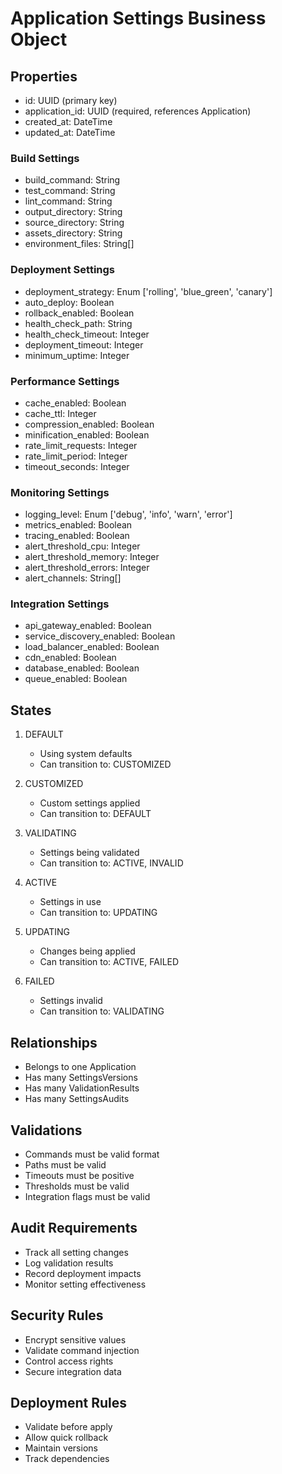 # Application Settings Business Object

## Properties
- id: UUID (primary key)
- application_id: UUID (required, references Application)
- created_at: DateTime
- updated_at: DateTime

### Build Settings
- build_command: String
- test_command: String
- lint_command: String
- output_directory: String
- source_directory: String
- assets_directory: String
- environment_files: String[]

### Deployment Settings
- deployment_strategy: Enum ['rolling', 'blue_green', 'canary']
- auto_deploy: Boolean
- rollback_enabled: Boolean
- health_check_path: String
- health_check_timeout: Integer
- deployment_timeout: Integer
- minimum_uptime: Integer

### Performance Settings
- cache_enabled: Boolean
- cache_ttl: Integer
- compression_enabled: Boolean
- minification_enabled: Boolean
- rate_limit_requests: Integer
- rate_limit_period: Integer
- timeout_seconds: Integer

### Monitoring Settings
- logging_level: Enum ['debug', 'info', 'warn', 'error']
- metrics_enabled: Boolean
- tracing_enabled: Boolean
- alert_threshold_cpu: Integer
- alert_threshold_memory: Integer
- alert_threshold_errors: Integer
- alert_channels: String[]

### Integration Settings
- api_gateway_enabled: Boolean
- service_discovery_enabled: Boolean
- load_balancer_enabled: Boolean
- cdn_enabled: Boolean
- database_enabled: Boolean
- queue_enabled: Boolean

## States
1. DEFAULT
   - Using system defaults
   - Can transition to: CUSTOMIZED

2. CUSTOMIZED
   - Custom settings applied
   - Can transition to: DEFAULT

3. VALIDATING
   - Settings being validated
   - Can transition to: ACTIVE, INVALID

4. ACTIVE
   - Settings in use
   - Can transition to: UPDATING

5. UPDATING
   - Changes being applied
   - Can transition to: ACTIVE, FAILED

6. FAILED
   - Settings invalid
   - Can transition to: VALIDATING

## Relationships
- Belongs to one Application
- Has many SettingsVersions
- Has many ValidationResults
- Has many SettingsAudits

## Validations
- Commands must be valid format
- Paths must be valid
- Timeouts must be positive
- Thresholds must be valid
- Integration flags must be valid

## Audit Requirements
- Track all setting changes
- Log validation results
- Record deployment impacts
- Monitor setting effectiveness

## Security Rules
- Encrypt sensitive values
- Validate command injection
- Control access rights
- Secure integration data

## Deployment Rules
- Validate before apply
- Allow quick rollback
- Maintain versions
- Track dependencies